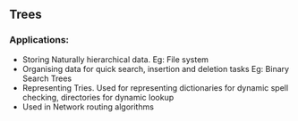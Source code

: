 ##  Trees

### Applications:
- Storing Naturally hierarchical data. Eg: File system
- Organising data for quick search, insertion and deletion tasks Eg: Binary Search Trees
- Representing Tries. Used for representing dictionaries for dynamic spell checking, directories for dynamic lookup
- Used in Network routing algorithms
